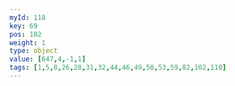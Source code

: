 ```yaml
---
myId: 118
key: 69
pos: 102
weight: 1
type: object
value: [647,4,-1,1]
tags: [1,5,8,26,28,31,32,44,46,49,50,53,59,82,102,110]
---
```

